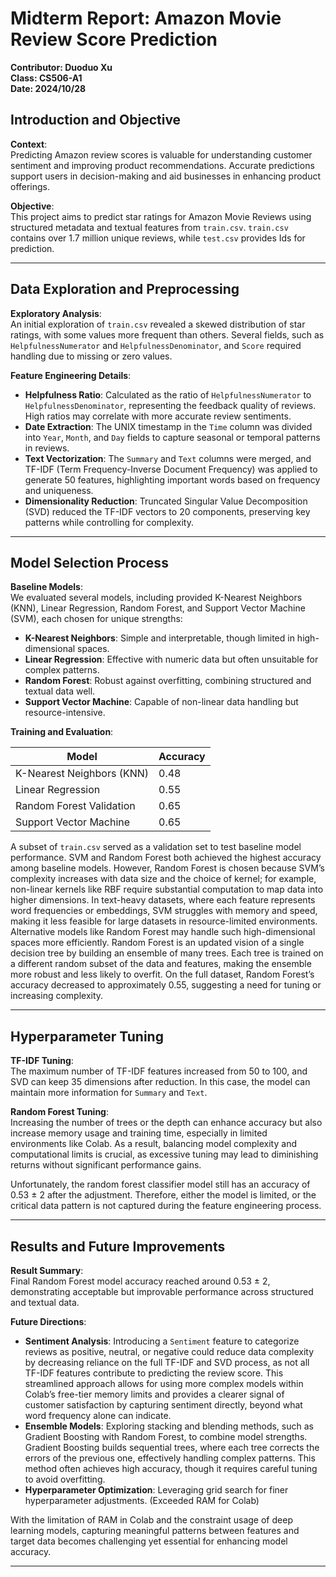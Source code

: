 # Midterm Report: Amazon Movie Review Score Prediction

**Contributor: Duoduo Xu**  
**Class: CS506-A1**  
**Date: 2024/10/28**

## Introduction and Objective

**Context**:  
Predicting Amazon review scores is valuable for understanding customer sentiment and improving product recommendations. Accurate predictions support users in decision-making and aid businesses in enhancing product offerings.

**Objective**:  
This project aims to predict star ratings for Amazon Movie Reviews using structured metadata and textual features from `train.csv`. `train.csv` contains over 1.7 million unique reviews, while `test.csv` provides Ids for prediction.

---

## Data Exploration and Preprocessing

**Exploratory Analysis**:  
An initial exploration of `train.csv` revealed a skewed distribution of star ratings, with some values more frequent than others. Several fields, such as `HelpfulnessNumerator` and `HelpfulnessDenominator`, and `Score` required handling due to missing or zero values.

**Feature Engineering Details**:
- **Helpfulness Ratio**: Calculated as the ratio of `HelpfulnessNumerator` to `HelpfulnessDenominator`, representing the feedback quality of reviews. High ratios may correlate with more accurate review sentiments.
- **Date Extraction**: The UNIX timestamp in the `Time` column was divided into `Year`, `Month`, and `Day` fields to capture seasonal or temporal patterns in reviews.
- **Text Vectorization**: The `Summary` and `Text` columns were merged, and TF-IDF (Term Frequency-Inverse Document Frequency) was applied to generate 50 features, highlighting important words based on frequency and uniqueness.
- **Dimensionality Reduction**: Truncated Singular Value Decomposition (SVD) reduced the TF-IDF vectors to 20 components, preserving key patterns while controlling for complexity.

---

## Model Selection Process

**Baseline Models**:  
We evaluated several models, including provided K-Nearest Neighbors (KNN), Linear Regression, Random Forest, and Support Vector Machine (SVM), each chosen for unique strengths:
   - **K-Nearest Neighbors**: Simple and interpretable, though limited in high-dimensional spaces.
   - **Linear Regression**: Effective with numeric data but often unsuitable for complex patterns.
   - **Random Forest**: Robust against overfitting, combining structured and textual data well.
   - **Support Vector Machine**: Capable of non-linear data handling but resource-intensive.

**Training and Evaluation**:  

| Model                     | Accuracy |
|---------------------------|----------|
| K-Nearest Neighbors (KNN) | 0.48     |
| Linear Regression         | 0.55     |
| Random Forest Validation  | 0.65     |
| Support Vector Machine    | 0.65     |

A subset of `train.csv` served as a validation set to test baseline model performance. SVM and Random Forest both achieved the highest accuracy among baseline models. However, Random Forest is chosen because SVM’s complexity increases with data size and the choice of kernel; for example, non-linear kernels like RBF require substantial computation to map data into higher dimensions. In text-heavy datasets, where each feature represents word frequencies or embeddings, SVM struggles with memory and speed, making it less feasible for large datasets in resource-limited environments. Alternative models like Random Forest may handle such high-dimensional spaces more efficiently. Random Forest is an updated vision of a single decision tree by building an ensemble of many trees. Each tree is trained on a different random subset of the data and features, making the ensemble more robust and less likely to overfit. On the full dataset, Random Forest’s accuracy decreased to approximately 0.55, suggesting a need for tuning or increasing complexity.

---

## Hyperparameter Tuning

**TF-IDF Tuning**:  
The maximum number of TF-IDF features increased from 50 to 100, and SVD can keep 35 dimensions after reduction. In this case, the model can maintain more information for `Summary` and `Text`.

**Random Forest Tuning**:  
Increasing the number of trees or the depth can enhance accuracy but also increase memory usage and training time, especially in limited environments like Colab. As a result, balancing model complexity and computational limits is crucial, as excessive tuning may lead to diminishing returns without significant performance gains.

Unfortunately, the random forest classifier model still has an accuracy of 0.53 ± 2 after the adjustment. Therefore, either the model is limited, or the critical data pattern is not captured during the feature engineering process.

---

## Results and Future Improvements

**Result Summary**:  
Final Random Forest model accuracy reached around 0.53 ± 2, demonstrating acceptable but improvable performance across structured and textual data.

**Future Directions**:  
   - **Sentiment Analysis**: Introducing a `Sentiment` feature to categorize reviews as positive, neutral, or negative could reduce data complexity by decreasing reliance on the full TF-IDF and SVD process, as not all TF-IDF features contribute to predicting the review score. This streamlined approach allows for using more complex models within Colab’s free-tier memory limits and provides a clearer signal of customer satisfaction by capturing sentiment directly, beyond what word frequency alone can indicate.
   - **Ensemble Models**: Exploring stacking and blending methods, such as Gradient Boosting with Random Forest, to combine model strengths. Gradient Boosting builds sequential trees, where each tree corrects the errors of the previous one, effectively handling complex patterns. This method often achieves high accuracy, though it requires careful tuning to avoid overfitting.
   - **Hyperparameter Optimization**: Leveraging grid search for finer hyperparameter adjustments. (Exceeded RAM for Colab)

With the limitation of RAM in Colab and the constraint usage of deep learning models, capturing meaningful patterns between features and target data becomes challenging yet essential for enhancing model accuracy. 

---
